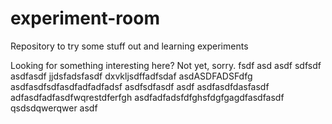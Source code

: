 # experiment-room
Repository to try some stuff out and learning experiments

Looking for something interesting here? Not yet, sorry.
fsdf
asd
asdf
sdfsdf
asdfasdf
jjdsfadsfasdf
dxvkljsdffadfsdaf
asdASDFADSFdfg
asdfasdfsdfasdfadfadfadsf
asdfsdfasdf
asdf
asdfasdfdasfasdf
adfasdfadfasdfwqrestdferfgh
asdfadfadsfdfghsfdgfgagdfasdfasdf
qsdsdqwerqwer
asdf
